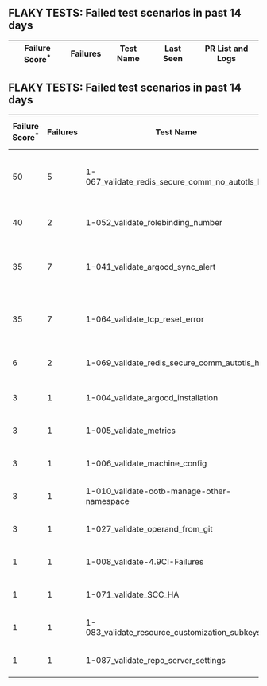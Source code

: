## FLAKY TESTS: Failed test scenarios in past 14 days
| Failure Score<sup>*</sup> | Failures | Test Name | Last Seen | PR List and Logs 
|---|---|---|---|---|
## FLAKY TESTS: Failed test scenarios in past 14 days
| Failure Score<sup>*</sup> | Failures | Test Name | Last Seen | PR List and Logs 
|---|---|---|---|---|
| 50 | 5 | 1-067_validate_redis_secure_comm_no_autotls_ha  | 3 days ago | 3: [v4.12]<sup>[1](https://storage.googleapis.com/test-platform-results/logs/periodic-ci-redhat-developer-gitops-operator-master-v4.12-periodic-kuttl-parallel/1745959072173133824/build-log.txt)</sup> [v4.13]<sup>[1](https://storage.googleapis.com/test-platform-results/logs/periodic-ci-redhat-developer-gitops-operator-master-v4.13-periodic-kuttl-parallel/1745959073871826944/build-log.txt)</sup> [v4.14]<sup>[1](https://storage.googleapis.com/test-platform-results/logs/periodic-ci-redhat-developer-gitops-operator-master-v4.14-periodic-kuttl-parallel/1745596712434536448/build-log.txt), [2](https://storage.googleapis.com/test-platform-results/logs/periodic-ci-redhat-developer-gitops-operator-master-v4.14-periodic-kuttl-parallel/1747408577909231616/build-log.txt), [3](https://storage.googleapis.com/test-platform-results/logs/periodic-ci-redhat-developer-gitops-operator-master-v4.14-periodic-kuttl-parallel/1748133535874551808/build-log.txt)</sup> 
| 40 | 2 | 1-052_validate_rolebinding_number  | 1 days ago | 2: [v4.13]<sup>[1](https://storage.googleapis.com/test-platform-results/logs/periodic-ci-redhat-developer-gitops-operator-master-v4.13-periodic-kuttl-parallel/1748133532154204160/build-log.txt)</sup> [v4.14]<sup>[1](https://storage.googleapis.com/test-platform-results/logs/periodic-ci-redhat-developer-gitops-operator-master-v4.14-periodic-kuttl-parallel/1744871947050684416/build-log.txt)</sup> 
| 35 | 7 | 1-041_validate_argocd_sync_alert  | 4 days ago | 2: [v4.12]<sup>[1](https://storage.googleapis.com/test-platform-results/logs/periodic-ci-redhat-developer-gitops-operator-master-v4.12-periodic-kuttl-sequential/1744509658292293632/build-log.txt), [2](https://storage.googleapis.com/test-platform-results/logs/periodic-ci-redhat-developer-gitops-operator-master-v4.12-periodic-kuttl-sequential/1743784747609362432/build-log.txt), [3](https://storage.googleapis.com/test-platform-results/logs/periodic-ci-redhat-developer-gitops-operator-master-v4.12-periodic-kuttl-sequential/1745596709997645824/build-log.txt), [4](https://storage.googleapis.com/test-platform-results/logs/periodic-ci-redhat-developer-gitops-operator-master-v4.12-periodic-kuttl-sequential/1744871921368961024/build-log.txt)</sup> [v4.13]<sup>[1](https://storage.googleapis.com/test-platform-results/logs/periodic-ci-redhat-developer-gitops-operator-master-v4.13-periodic-kuttl-sequential/1745596711583092736/build-log.txt), [2](https://storage.googleapis.com/test-platform-results/logs/periodic-ci-redhat-developer-gitops-operator-master-v4.13-periodic-kuttl-sequential/1747046183538266112/build-log.txt), [3](https://storage.googleapis.com/test-platform-results/logs/periodic-ci-redhat-developer-gitops-operator-master-v4.13-periodic-kuttl-sequential/1744509664487280640/build-log.txt)</sup> 
| 35 | 7 | 1-064_validate_tcp_reset_error  | 4 days ago | 2: [v4.12]<sup>[1](https://storage.googleapis.com/test-platform-results/logs/periodic-ci-redhat-developer-gitops-operator-master-v4.12-periodic-kuttl-sequential/1744509658292293632/build-log.txt), [2](https://storage.googleapis.com/test-platform-results/logs/periodic-ci-redhat-developer-gitops-operator-master-v4.12-periodic-kuttl-sequential/1743784747609362432/build-log.txt), [3](https://storage.googleapis.com/test-platform-results/logs/periodic-ci-redhat-developer-gitops-operator-master-v4.12-periodic-kuttl-sequential/1745596709997645824/build-log.txt), [4](https://storage.googleapis.com/test-platform-results/logs/periodic-ci-redhat-developer-gitops-operator-master-v4.12-periodic-kuttl-sequential/1744871921368961024/build-log.txt)</sup> [v4.13]<sup>[1](https://storage.googleapis.com/test-platform-results/logs/periodic-ci-redhat-developer-gitops-operator-master-v4.13-periodic-kuttl-sequential/1745596711583092736/build-log.txt), [2](https://storage.googleapis.com/test-platform-results/logs/periodic-ci-redhat-developer-gitops-operator-master-v4.13-periodic-kuttl-sequential/1747046183538266112/build-log.txt), [3](https://storage.googleapis.com/test-platform-results/logs/periodic-ci-redhat-developer-gitops-operator-master-v4.13-periodic-kuttl-sequential/1744509664487280640/build-log.txt)</sup> 
| 6 | 2 | 1-069_validate_redis_secure_comm_autotls_ha  | 6 days ago | 2: [v4.13]<sup>[1](https://storage.googleapis.com/test-platform-results/logs/periodic-ci-redhat-developer-gitops-operator-master-v4.13-periodic-kuttl-parallel/1746321557610827776/build-log.txt)</sup> [v4.14]<sup>[1](https://storage.googleapis.com/test-platform-results/logs/periodic-ci-redhat-developer-gitops-operator-master-v4.14-periodic-kuttl-parallel/1745596712434536448/build-log.txt)</sup> 
| 3 | 1 | 1-004_validate_argocd_installation  | 3 days ago | 1: [v4.13]<sup>[1](https://storage.googleapis.com/test-platform-results/logs/periodic-ci-redhat-developer-gitops-operator-master-v4.13-periodic-kuttl-sequential/1747408577066176512/build-log.txt)</sup> 
| 3 | 1 | 1-005_validate_metrics  | 3 days ago | 1: [v4.13]<sup>[1](https://storage.googleapis.com/test-platform-results/logs/periodic-ci-redhat-developer-gitops-operator-master-v4.13-periodic-kuttl-sequential/1747408577066176512/build-log.txt)</sup> 
| 3 | 1 | 1-006_validate_machine_config  | 3 days ago | 1: [v4.13]<sup>[1](https://storage.googleapis.com/test-platform-results/logs/periodic-ci-redhat-developer-gitops-operator-master-v4.13-periodic-kuttl-sequential/1747408577066176512/build-log.txt)</sup> 
| 3 | 1 | 1-010_validate-ootb-manage-other-namespace  | 3 days ago | 1: [v4.13]<sup>[1](https://storage.googleapis.com/test-platform-results/logs/periodic-ci-redhat-developer-gitops-operator-master-v4.13-periodic-kuttl-sequential/1747408577066176512/build-log.txt)</sup> 
| 3 | 1 | 1-027_validate_operand_from_git  | 3 days ago | 1: [v4.13]<sup>[1](https://storage.googleapis.com/test-platform-results/logs/periodic-ci-redhat-developer-gitops-operator-master-v4.13-periodic-kuttl-sequential/1747408577066176512/build-log.txt)</sup> 
| 1 | 1 | 1-008_validate-4.9CI-Failures  | 9 days ago | 1: [v4.14]<sup>[1](https://storage.googleapis.com/test-platform-results/logs/periodic-ci-redhat-developer-gitops-operator-master-v4.14-periodic-kuttl-sequential/1745234415274954752/build-log.txt)</sup> 
| 1 | 1 | 1-071_validate_SCC_HA  | 8 days ago | 1: [v4.14]<sup>[1](https://storage.googleapis.com/test-platform-results/logs/periodic-ci-redhat-developer-gitops-operator-master-v4.14-periodic-kuttl-parallel/1745596712434536448/build-log.txt)</sup> 
| 1 | 1 | 1-083_validate_resource_customization_subkeys  | 8 days ago | 1: [v4.14]<sup>[1](https://storage.googleapis.com/test-platform-results/logs/periodic-ci-redhat-developer-gitops-operator-master-v4.14-periodic-kuttl-parallel/1745596712434536448/build-log.txt)</sup> 
| 1 | 1 | 1-087_validate_repo_server_settings  | 8 days ago | 1: [v4.14]<sup>[1](https://storage.googleapis.com/test-platform-results/logs/periodic-ci-redhat-developer-gitops-operator-master-v4.14-periodic-kuttl-parallel/1745596712434536448/build-log.txt)</sup> 
